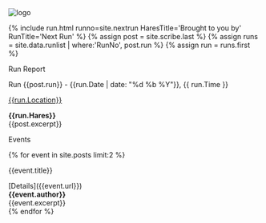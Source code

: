 <img src="{{ '/assets/img/NH4_Front_Page.jpg' | prepend: site.baseurl }}" id="about-img" alt="logo">

{% include run.html runno=site.nextrun HaresTitle='Brought to you by' RunTitle='Next Run' %}
{% assign post = site.scribe.last %}
{% assign runs = site.data.runlist | where:'RunNo', post.run %}
{% assign run = runs.first %}
<div class="h2">
     <p class="page-title__text">Run Report</p>
     <p class="page-title__subtext">Run {{post.run}} - {{run.Date | date: "%d %b %Y"}}, {{ run.Time }}</p>
</div>

[{{run.Location}}]({{post.url}})
<div class="page-title__subtext"><strong>{{run.Hares}}</strong></div>
<div>{{post.excerpt}}</div>

<div class="h2"><p class="page-title__text">Events</p></div>

{% for event in site.posts limit:2 %}
<div class="h2">
     <p class="page-title__subtext">{{event.title}}</p>
</div>
[Details]({{event.url}})
<div class="page-title__subtext"><strong>{{event.author}}</strong></div>
<div>{{event.excerpt}}</div>
{% endfor %}